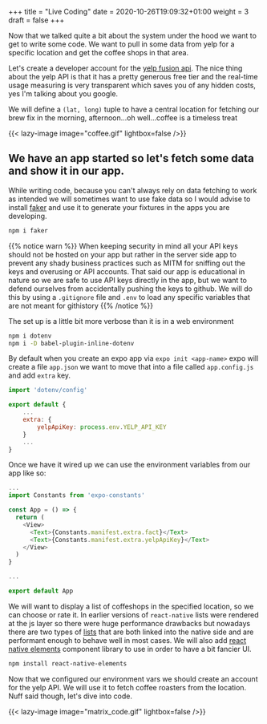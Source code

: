 +++
title = "Live Coding"
date = 2020-10-26T19:09:32+01:00
weight = 3
draft = false
+++

Now that we talked quite a bit about the system under the
hood we want to get to write some code. We want to pull in
some data from yelp for a specific location and get the coffee shops
in that area.

Let's create a developer account for the [yelp fusion api](https://www.yelp.com/fusion).
The nice thing about the yelp API is that it has a pretty generous free tier
and the real-time usage measuring is very transparent which saves you of any hidden costs, yes
I'm talking about you google.

We will define a `(lat, long)` tuple to have a central location for fetching our brew fix in the morning,
afternoon...oh well...coffee is a timeless treat

{{< lazy-image image="coffee.gif" lightbox=false />}}

## We have an app started so let's fetch some data and show it in our app.

While writing code, because you can't always rely on data fetching to work as intended we
will sometimes want to use fake data so I would advise to install [faker](https://github.com/marak/Faker.js/)
and use it to generate your fixtures in the apps you are developing.

```bash
npm i faker
```

{{% notice warn %}}
When keeping security in mind all your API keys should not be hosted on your app but rather in the server side app
to prevent any shady business practices such as MITM for sniffing out the keys and overusing or API accounts.
That said our app is educational in nature so we are safe to use API keys directly in the app, but we want to defend
ourselves from accidentally pushing the keys to github.
We will do this by using a `.gitignore` file and `.env` to load any specific variables that are not meant for githistory
{{% /notice %}}

The set up is a little bit more verbose than it is in a web environment

```bash
npm i dotenv
npm i -D babel-plugin-inline-dotenv
```

By default when you create an expo app via `expo init <app-name>` expo will create a file `app.json` we want to move
that into a file called `app.config.js` and add `extra` key.

```js
import 'dotenv/config'

export default {
    ...
    extra: {
        yelpApiKey: process.env.YELP_API_KEY
    }
    ...
}
```

Once we have it wired up we can use the environment variables from our app like so:

```js
...
import Constants from 'expo-constants'

const App = () => {
  return (
    <View>
      <Text>{Constants.manifest.extra.fact}</Text>
      <Text>{Constants.manifest.extra.yelpApiKey}</Text>
    </View>
  )
}

...

export default App
```

We will want to display a list of coffeshops in the specified location, so we can choose or rate it. In earlier versions
of `react-native` lists were rendered at the js layer so there were huge performance drawbacks but nowadays there are
two types of [lists](https://reactnative.dev/docs/using-a-listview/) that are both linked into the native side and are performant enough to behave well in most cases. We
will also add [react native elements](https://reactnativeelements.com/) component library to use in order to have a bit fancier UI.

```bash
npm install react-native-elements
```

Now that we configured our environment vars we should create an account for the yelp API. We will use it to fetch coffee
roasters from the location. Nuff said though, let's dive into code.

{{< lazy-image image="matrix_code.gif" lightbox=false />}}
